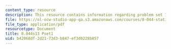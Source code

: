 ```yaml
---
content_type: resource
description: This resource contains information regarding problem set 1.
file: https://ol-ocw-studio-app-qa.s3.amazonaws.com/courses/8-044-statistical-physics-i-spring-2013/b42068df2d2173d3b847ef3d0228b857_MIT8_044S13_ps1.pdf
file_type: application/pdf
resourcetype: Document
title: 8.044s13 Pset1
uid: b42068df-2d21-73d3-b847-ef3d0228b857
---
```

